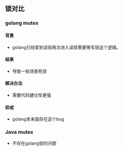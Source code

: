 ## 锁对比
### golang mutex
#### 背景
- golang已经拿到读锁再次进入读锁需要等写锁这个逻辑。
#### 结果
- 导致一些场景死锁
#### 解决办法
- 需要代码健壮性更强
#### 抑或
- golang本来就存在这个bug

### Java mutex
- 不存在golang锁的问题